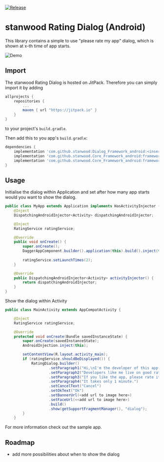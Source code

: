 [![Release](https://jitpack.io/v/stanwood/Dialog_Framework_android.svg?style=flat-square)](https://jitpack.io/#stanwood/Dialog_Framework_android)

# stanwood Rating Dialog (Android)

This library contains a simple to use "please rate my app" dialog, which is shown at x-th time of app starts.

![Demo](indicator.gif)

## Import

The stanwood Rating Dialog is hosted on JitPack. Therefore you can simply import it by adding

```groovy
allprojects {
    repositories {
        ...
        maven { url "https://jitpack.io" }
    }
}
```

to your project's `build.gradle`.

Then add this to you app's `build.gradle`:

```groovy
dependencies {
    implementation 'com.github.stanwood:Dialog_Framework_android:<insert latest version here>'
    implementation 'com.github.stanwood.Core_Framework_android:framework-base:<insert latest version here>'
    implementation 'com.github.stanwood.Core_Framework_android:framework-ui:<insert latest version here>'
}
```

## Usage

Initialise the dialog within Application and set after how many app starts would you want to show the dialog.

```java
public class MyApp extends Application implements HasActivityInjector {
    @Inject
    DispatchingAndroidInjector<Activity> dispatchingAndroidInjector;

    @Inject
    RatingService ratingService;

    @Override
    public void onCreate() {
        super.onCreate();
        DaggerAppComponent.builder().application(this).build().inject(this);
        
        ratingService.setLaunchTimes(2);
    }

    @Override
    public DispatchingAndroidInjector<Activity> activityInjector() {
        return dispatchingAndroidInjector;
    }
}
```

Show the dialog within Activity
```java
public class MainActivity extends AppCompatActivity {

    @Inject
    RatingService ratingService;

    @Override
    protected void onCreate(Bundle savedInstanceState) {
        super.onCreate(savedInstanceState);
        AndroidInjection.inject(this);

        setContentView(R.layout.activity_main);
        if (ratingService.shouldBeDisplayed()) {
            RatingDialog.builder()
                    .setParagraph1("Hi,\nI'm the developer of this app.")
                    .setParagraph2("Developers like me live on good ratings in Google Play.")
                    .setParagraph3("If you like the app, please rate it.")
                    .setParagraph4("It takes only 1 minute.")
                    .setCancelText("Cancel")
                    .setOkText("Ok")
                    .setBannerUrl(<add url to image here>)
                    .setFaceUrl(<<add url to image here>)
                    .build()
                    .show(getSupportFragmentManager(), "dialog");
        }
    }
```

For more information check out the sample app.

## Roadmap

- add more possibilities about when to show the dialog
